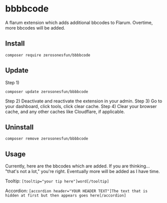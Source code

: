 # bbbbcode

A flarum extension which adds additional bbcodes to Flarum. Overtime, more bbcodes will be added.

## Install

`composer require zerosonesfun/bbbbcode`

## Update

Step 1)

`composer update zerosonesfun/bbbbcode`

Step 2) Deactivate and reactivate the extension in your admin.
Step 3) Go to your dashboard, click tools, click clear cache.
Step 4) Clear your browser cache, and any other caches like Cloudflare, if applicable.

## Uninstall

`composer remove zerosonesfun/bbbbcode`

## Usage

Currently, here are the bbcodes which are added. If you are thinking... "that's not a lot," you're right. Eventually more will be added as I have time.

Tooltip: `[tooltip="your tip here"]word[/tooltip]`

Accordion: `[accordion header="YOUR HEADER TEXT"]The text that is hidden at first but then appears goes here[/accordion]`
